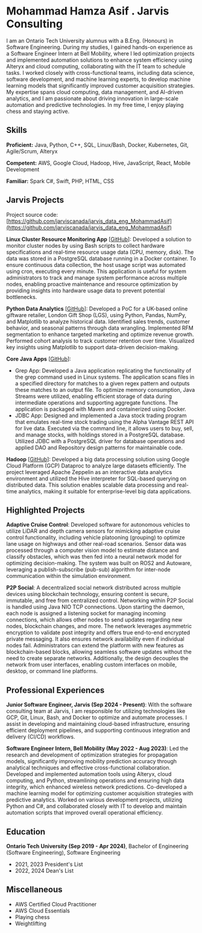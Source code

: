 # Mohammad Hamza Asif . Jarvis Consulting

I am an Ontario Tech University alumnus with a B.Eng. (Honours) in Software Engineering. During my studies, I gained hands-on experience as a Software Engineer Intern at Bell Mobility, where I led optimization projects and implemented automation solutions to enhance system efficiency using Alteryx and cloud computing, collaborating with the IT team to schedule tasks. I worked closely with cross-functional teams, including data science, software development, and machine learning experts, to develop machine learning models that significantly improved customer acquisition strategies. My expertise spans cloud computing, data management, and AI-driven analytics, and I am passionate about driving innovation in large-scale automation and predictive technologies. In my free time, I enjoy playing chess and staying active.

## Skills

**Proficient:** Java, Python, C++, SQL, Linux/Bash, Docker, Kubernetes, Git, Agile/Scrum, Alteryx

**Competent:** AWS, Google Cloud, Hadoop, Hive, JavaScript, React, Mobile Development

**Familiar:** Spark C#, Swift, PHP, HTML, CSS

## Jarvis Projects

Project source code: [https://github.com/jarviscanada/jarvis_data_eng_MohammadAsif](https://github.com/jarviscanada/jarvis_data_eng_MohammadAsif)


**Linux Cluster Resource Monitoring App** [[GitHub](https://github.com/jarviscanada/jarvis_data_eng_MohammadAsif/tree/master/linux_sql)]: Developed a solution to monitor cluster nodes by using Bash scripts to collect hardware specifications and real-time resource usage data (CPU, memory, disk). The data was stored in a PostgreSQL database running in a Docker container. To ensure continuous data collection, the host usage script was automated using cron, executing every minute. This application is useful for system administrators to track and manage system performance across multiple nodes, enabling proactive maintenance and resource optimization by providing insights into hardware usage data to prevent potential bottlenecks.

**Python Data Analytics** [[GitHub](https://github.com/jarviscanada/jarvis_data_eng_MohammadAsif/tree/master/python_data_analytics)]: Developed a PoC for a UK-based online giftware retailer, London Gift Shop (LGS), using Python, Pandas, NumPy, and Matplotlib to analyze historical data. Identified sales trends, customer behavior, and seasonal patterns through data wrangling. Implemented RFM segmentation to enhance targeted marketing and optimize revenue growth. Performed cohort analysis to track customer retention over time. Visualized key insights using Matplotlib to support data-driven decision-making.

**Core Java Apps** [[GitHub](https://github.com/jarviscanada/jarvis_data_eng_MohammadAsif/tree/master/core_java)]: 
- Grep App: Developed a Java application replicating the functionality of the grep command used in Linux systems. The application scans files in a specified directory for matches to a given regex pattern and outputs these matches to an output file. To optimize memory consumption, Java Streams were utilized, enabling efficient storage of data during intermediate operations and supporting aggregate functions. The application is packaged with Maven and containerized using Docker.
- JDBC App: Designed and implemented a Java stock trading program that emulates real-time stock trading using the Alpha Vantage REST API for live data. Executed via the command line, it allows users to buy, sell, and manage stocks, with holdings stored in a PostgreSQL database. Utilized JDBC with a PostgreSQL driver for database operations and applied DAO and Repository design patterns for maintainable code.

**Hadoop** [[GitHub](https://github.com/jarviscanada/jarvis_data_eng_MohammadAsif/tree/master/hadoop)]: Developed a big data processing solution using Google Cloud Platform (GCP) Dataproc to analyze large datasets efficiently. The project leveraged Apache Zeppelin as an interactive data analytics environment and utilized the Hive interpreter for SQL-based querying on distributed data. This solution enables scalable data processing and real-time analytics, making it suitable for enterprise-level big data applications.

## Highlighted Projects
**Adaptive Cruise Control**: Developed software for autonomous vehicles to utilize LiDAR and depth camera sensors for mimicking adaptive cruise control functionality, including vehicle platooning (grouping) to optimize lane usage on highways and other real-road scenarios. Sensor data was processed through a computer vision model to estimate distance and classify obstacles, which was then fed into a neural network model for optimizing decision-making. The system was built on ROS2 and Autoware, leveraging a publish-subscribe (pub-sub) algorithm for inter-node communication within the simulation environment.

**P2P Social**: A decentralized social network distributed across multiple devices using blockchain technology, ensuring content is secure, immutable, and free from centralized control. Networking within P2P Social is handled using Java NIO TCP connections. Upon starting the daemon, each node is assigned a listening socket for managing incoming connections, which allows other nodes to send updates regarding new nodes, blockchain changes, and more. The network leverages asymmetric encryption to validate post integrity and offers true end-to-end encrypted private messaging. It also ensures network availability even if individual nodes fail. Administrators can extend the platform with new features as blockchain-based blocks, allowing seamless software updates without the need to create separate networks. Additionally, the design decouples the network from user interfaces, enabling custom interfaces on mobile, desktop, or command line platforms.


## Professional Experiences

**Junior Software Engineer, Jarvis (Sep 2024 - Present)**: With the software consulting team at Jarvis, I am responsible for utilizing technologies like GCP, Git, Linux, Bash, and Docker to optimize and automate processes. I assist in developing and maintaining cloud-based infrastructure, ensuring efficient deployment pipelines, and supporting continuous integration and delivery (CI/CD) workflows.

**Software Engineer Intern, Bell Mobility (May 2022 - Aug 2023)**: Led the research and development of optimization strategies for propagation models, significantly improving mobility prediction accuracy through analytical techniques and effective cross-functional collaboration. Developed and implemented automation tools using Alteryx, cloud computing, and Python, streamlining operations and ensuring high data integrity, which enhanced wireless network predictions. Co-developed a machine learning model for optimizing customer acquisition strategies with predictive analytics. Worked on various development projects, utilizing Python and C#, and collaborated closely with IT to develop and maintain automation scripts that improved overall operational efficiency.


## Education
**Ontario Tech University (Sep 2019 - Apr 2024)**, Bachelor of Engineering (Software Engineering), Software Engineering
- 2021, 2023 President's List
- 2022, 2024 Dean's List
  

## Miscellaneous
- AWS Certified Cloud Practitioner
- AWS Cloud Essentials
- Playing chess
- Weightlifting
